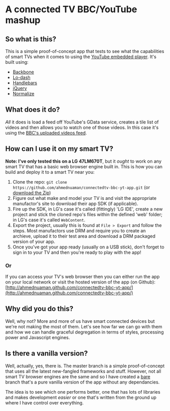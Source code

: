 # A connected TV BBC/YouTube mashup
## So what is this?
This is a simple proof-of-concept app that tests to see what the capabilities of smart TVs when it comes to using the [YouTube embedded player](https://developers.google.com/youtube/player_parameters). It's built using:

- [Backbone](http://backbonejs.org/)
- [Lo-dash](http://lodash.com/)
- [Handlebars](http://handlebarsjs.com/)
- [jQuery](http://jquery.com/)
- [Normalize](http://necolas.github.com/normalize.css/)

## What does it do?
_All_ it does is load a feed off YouTube's GData service, creates a tile list of videos and then allows you to watch one of those videos. In this case it's using the [BBC's uploaded videos feed](http://www.youtube.com/user/BBC/videos?view=0).
## How can I use it on my smart TV?
**Note: I've only tested this on a LG 47LM670T**, but it _ought_ to work on any smart TV that has a basic web browser engine built in. This is how you can build and deploy it to a smart TV near you:

1. Clone the repo: `git clone https://github.com/ahmednuaman/connectedtv-bbc-yt-app.git` (or [download the Zip](https://github.com/ahmednuaman/connectedtv-bbc-yt-app/archive/master.zip))
2. Figure out what make and model your TV is and visit the appropriate manufactor's site to download their app SDK (if applicable).
3. Fire up the SDK, in LG's case it's called (fittingly) 'LG IDE', create a new project and stick the cloned repo's files within the defined 'web' folder; in LG's case it's called `WebContent`.
4. Export the project, usually this is found at `File > Export` and follow the steps. Most manufactors use DRM and require you to create an archieve, upload it to their test area and download a DRM packaged version of your app.
5. Once you've got your app ready (usually on a USB stick), don't forget to sign in to your TV and then you're ready to play with the app!

### Or
If you can access your TV's web browser then you can either run the app on your local network or visit the hosted version of the app (on Github): [http://ahmednuaman.github.com/connectedtv-bbc-yt-app/](http://ahmednuaman.github.com/connectedtv-bbc-yt-app/)

## Why did you do this?
Well, why not? More and more of us have smart connected devices but we're not making the most of them. Let's see how far we can go with them and how we can handle graceful degregation in terms of styles, processing power and Javascript engines.

## Is there a vanilla version?
Well, actually, yes, there is. The master  branch is a simple proof-of-concept that uses all the latest new-fangled frameworks and stuff. However, not all smart TV browser engines are the same and so I have created a [bare](https://github.com/ahmednuaman/connectedtv-bbc-yt-app/branches) branch that's a pure vanilla version of the app without any dependancies. 

The idea is to see which one performs better, one that has lots of libraries and makes development _easier_ or one that's written from the ground up where I have control over everything.
